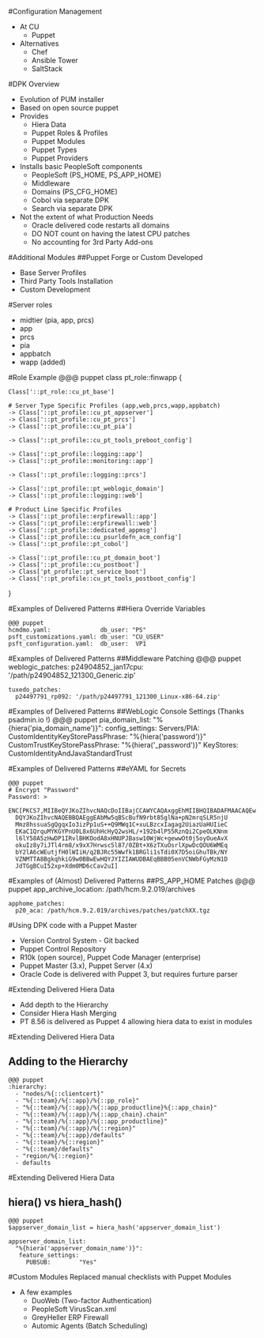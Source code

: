 <!SLIDE subsection>
#Configuration Management
* At CU
  * Puppet
* Alternatives
  * Chef
  * Ansible Tower
  * SaltStack

<!SLIDE[tpl=none]>
#DPK Overview
* Evolution of PUM installer
* Based on open source puppet
* Provides
  * Hiera Data
  * Puppet Roles & Profiles
  * Puppet Modules
  * Puppet Types
  * Puppet Providers
* Installs basic PeopleSoft components
  * PeopleSoft (PS_HOME, PS_APP_HOME)
  * Middleware
  * Domains (PS_CFG_HOME)
  * Cobol via separate DPK
  * Search via separate DPK
* Not the extent of what Production Needs
  * Oracle delivered code restarts all domains
  * DO NOT count on having the latest CPU patches
  * No accounting for 3rd Party Add-ons

<!SLIDE>
#Additional Modules
##Puppet Forge or Custom Developed
* Base Server Profiles
* Third Party Tools Installation
* Custom Development

<!SLIDE>
#Server roles
* midtier (pia, app, prcs)
* app
* prcs
* pia
* appbatch
* wapp (added)

<!SLIDE small>
#Role Example
    @@@ puppet
	class pt_role::finwapp {

    Class['::pt_role::cu_pt_base']

    # Server Type Specific Profiles (app,web,prcs,wapp,appbatch)
    -> Class['::pt_profile::cu_pt_appserver']
    -> Class['::pt_profile::cu_pt_prcs']
    -> Class['::pt_profile::cu_pt_pia']

    -> Class['::pt_profile::cu_pt_tools_preboot_config']

    -> Class['::pt_profile::logging::app']
    -> Class['::pt_profile::monitoring::app']

    -> Class['::pt_profile::logging::prcs']

    -> Class['::pt_profile::pt_weblogic_domain']
    -> Class['::pt_profile::logging::web']

    # Product Line Specific Profiles
    -> Class['::pt_profile::erpfirewall::app']
    -> Class['::pt_profile::erpfirewall::web']
    -> Class['::pt_profile::dedicated_appmsg']
    -> Class['::pt_profile::cu_psurldefn_acm_config']
    -> Class['::pt_profile::pt_cobol']

    -> Class['::pt_profile::cu_pt_domain_boot']
    -> Class['::pt_profile::cu_postboot']
    -> Class['pt_profile::pt_service_boot']
    -> Class['::pt_profile::cu_pt_tools_postboot_config']
  }

<!SLIDE >
#Examples of Delivered Patterns
##Hiera Override Variables

    @@@ puppet
    hcmdmo.yaml:              db_user: "PS"
    psft_customizations.yaml: db_user: "CU_USER"
    psft_configuration.yaml:  db_user:  VP1

<!SLIDE >
#Examples of Delivered Patterns
##Middleware Patching
    @@@ puppet
    weblogic_patches:
      p24904852_jan17cpu: '/path/p24904852_121300_Generic.zip'

    tuxedo_patches:
      p24497791_rp092: '/path/p24497791_121300_Linux-x86-64.zip'

<!SLIDE >
#Examples of Delivered Patterns
##WebLogic Console Settings (Thanks psadmin.io !)
    @@@ puppet
    pia_domain_list:
      "%{hiera('pia_domain_name')}":
        config_settings:
          Servers/PIA:
            CustomIdentityKeyStorePassPhrase: "%{hiera('password')}"
            CustomTrustKeyStorePassPhrase:    "%{hiera('_password')}"
            KeyStores: CustomIdentityAndJavaStandardTrust

<!SLIDE >
#Examples of Delivered Patterns
##eYAML for Secrets

    @@@ puppet
    # Encrypt "Password"
    Password: >
      ENC[PKCS7,MIIBeQYJKoZIhvcNAQcDoIIBajCCAWYCAQAxggEhMIIBHQIBADAFMAACAQEw
      DQYJKoZIhvcNAQEBBQAEggEAbMw5qBScBufN9rbt85glNa+pN2mrqSLR5njU
      Mmz8hssuaSgQgqxIo3izPp1uS++Q9MWq1C+xuLBzcxIagag2UiazUaHUIieC
      EKaC1QrquMYKGYPnU0L8x6UhHcHyQ2wsHL/+192b4lP55RznQi2CpeOLKNnm
      l6lY58A5zHwDP1IRvlBHKOodA8xHNUPJBasw10WjWc+gewwOt0j5oyOueAvX
      okuIz8y7iJTl4rm8/x9xX7Hrwsc5l87/0ZBt+X6zTXuOsrlXpwDcQOU6WMEq
      bY2lA6cWEutjfH0lWIiH/q2BJRc55Wwfk1BRGli1sTdi0X7D5oiGhuTBk/NY
      VZNMTTA8BgkqhkiG9w0BBwEwHQYJYIZIAWUDBAEqBBB05enVCNWbFGyMzN1D
      JdTGgBCuI52xp+Xdm0MD6cCav2uI]

<!SLIDE >
#Examples of (Almost) Delivered Patterns
##PS_APP_HOME Patches
    @@@ puppet
    app_archive_location: /path/hcm.9.2.019/archives

    apphome_patches:
      p20_aca: /path/hcm.9.2.019/archives/patches/patchXX.tgz

<!SLIDE>
#Using DPK code with a Puppet Master
* Version Control System - Git backed
* Puppet Control Repository
* R10k (open source), Puppet Code Manager (enterprise)
* Puppet Master (3.x), Puppet Server (4.x)
* Oracle Code is delivered with Puppet 3, but requires furture parser

<!SLIDE>
#Extending Delivered Hiera Data
* Add depth to the Hierarchy
* Consider Hiera Hash Merging
* PT 8.56 is delivered as Puppet 4 allowing hiera data to exist in modules

<!SLIDE>
#Extending Delivered Hiera Data
## Adding to the Hierarchy
    @@@ puppet
    :hierarchy:
      - "nodes/%{::clientcert}"
      - "%{::team}/%{::app}/%{::pp_role}"
      - "%{::team}/%{::app}/%{::app_productline}%{::app_chain}"
      - "%{::team}/%{::app}/%{::app_chain}.chain"
      - "%{::team}/%{::app}/%{::app_productline}"
      - "%{::team}/%{::app}/%{::region}"
      - "%{::team}/%{::app}/defaults"
      - "%{::team}/%{::region}"
      - "%{::team}/defaults"
      - "region/%{::region}"
      - defaults

<!SLIDE>
#Extending Delivered Hiera Data
## hiera() vs hiera_hash()
    @@@ puppet
    $appserver_domain_list = hiera_hash('appserver_domain_list')

    appserver_domain_list:
      "%{hiera('appserver_domain_name')}":
       feature_settings:
         PUBSUB:        "Yes"

<!SLIDE>
#Custom Modules
Replaced manual checklists with Puppet Modules

* A few examples
  * DuoWeb (Two-factor Authentication)
  * PeopleSoft VirusScan.xml
  * GreyHeller ERP Firewall
  * Automic Agents (Batch Scheduling)
